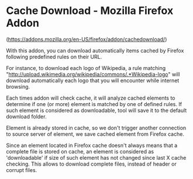 # Cache Download - Mozilla Firefox Addon

(https://addons.mozilla.org/en-US/firefox/addon/cachedownload/)

With this addon, you can download automatically items cached by Firefox following predefined rules on their URL.

For instance, to download each logo of Wikipedia, a rule matching 
"http://upload.wikimedia.org/wikipedia/commons/.*Wikipedia-logo" will download automatically each logo that you will encounter while internet browsing.

Each times addon will check cache, it will analyze cached elements to determine if one (or more) element is matched by one of defined rules. If such element is considered as downloadable, tool will save it to the default download folder. 

Element is already stored in cache, so we don't trigger another connection to source server of element, we save cached element from Firefox cache.

Since an element located in Firefox cache doesn't always means that a complete file is stored on cache, an element is considered as 'downloadable' if size of such element has not changed since last X cache checking. This allows to download complete files, instead of header or corrupt files.